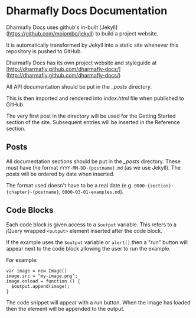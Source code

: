 Dharmafly Docs Documentation
=============================

Dharmafly Docs uses github's in-built [Jekyll] (https://github.com/mojombo/jekyll) to build a project website.

It is automatically transformed by Jekyll into a static site whenever this repository is pushed to GitHub. 

Dharmafly Docs has its own project website and styleguide at [http://dharmafly.github.com/dharmafly-docs/] (http://dharmafly.github.com/dharmafly-docs/)

All API documentation should be put in the *_posts* directory. 

This is then imported and rendered into *index.html* file when published to GitHub.

The very first post in the directory will be used for the Getting Started
section of the site. Subsequent entries will be inserted in the Reference
section.

Posts
-----

All documentation sections should be put in the *_posts* directory. These must have
the format `YYYY-MM-DD-{postname}.md` (as we use Jekyll). The posts will be ordered by date when inserted.

The format used doesn't have to be a real date (e.g. `0000-{section}-{chapter}-{postname}`, `0000-03-01-examples.md`).


Code Blocks
-----------

Each code block is given access to a `$output` variable. This refers to a
jQuery wrapped `<output>` element inserted after the code block. 

If the example uses the `$output` variable or `alert()` then a "run" button will appear next to
the code block allowing the user to run the example.

For example:

    var image = new Image()
    image.src = "my-image.png";
    image.onload = function () {
      $output.append(image);
    }

The code snippet will appear with a run button. When the image has loaded then
the element will be appended to the output.
